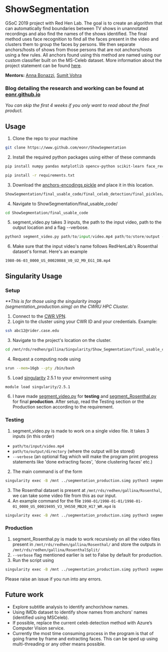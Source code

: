 # ShowSegmentation
GSoC 2019 project with Red Hen Lab. The goal is to create an algorithm that can automatically find boundaries between TV shows in unannotated recordings and also find the names of the shows identified. The final method uses face recognition to find all the faces present in the video and clusters them to group the faces by persons. We then separate anchors/hosts of shows from those persons that are not anchors/hosts using a few rules. All anchors found using this method are named using our custom classifier built on the MS-Celeb dataset. More information about the project statement can be found <a href="https://sites.google.com/site/distributedlittleredhen/home/the-cognitive-core-research-topics-in-red-hen/the-barnyard/tv-show-segmentation">here</a>. 

<b>Mentors:</b> <a href="https://sites.google.com/site/annabonazzi8/">Anna Bonazzi</a>, <a href="https://github.com/saisumit">Sumit Vohra</a>


### Blog detailing the research and working can be found at <a href="https://eonr.github.io">eonr.github.io</a>
<i>You can skip the first 4 weeks if you only want to read about the final product.</i>

## Usage
1. Clone the repo to your machine
```bash
git clone https://www.github.com/eonr/ShowSegmentation
```
2. Install the required python packages using either of these commands
```bash
pip install numpy pandas matplotlib opencv-python scikit-learn face_recognition
``` 

```bash
pip install -r requirements.txt
```
3. Download the <a href="https://drive.google.com/open?id=1AAkCoH1FDuJz4pTOyZv9QCUFPZAHECRI">anchors-encodings pickle</a> and place it in this location.
```bash
ShowSegmentation/final_usable_code/final_celeb_detection/final_pickles/anchors-with-TV-encodings.pickle
```

4. Navigate to ShowSegmentation/final_usable_code/
```bash
cd ShowSegmentation/final_usable_code
```
5. segment_video.py takes 3 inputs, the path to the input video, path to the output location and a flag --verbose.
```python
python3 segment_video.py path/to/input/video.mp4 path/to/store/output --verbose
```
6. Make sure that the input video's name follows RedHenLab's Rosenthal dataset's format. Here's an example
```
1980-06-03_0000_US_00020088_V0_U2_M9_EG1_DB.mp4
```

## Singularity Usage
### Setup
<i> **This is for those using the singularity image (segmentation_production.simg) on the CWRU HPC Cluster.</i>
1. Connect to the <a href="https://vpnsetup.case.edu/">CWR VPN</a>.
2. Login to the cluster using your CWR ID and your credentials. Example:
```bash
ssh abc12@rider.case.edu
```
3. Navigate to the project's location on the cluster.
```bash
cd /mnt/rds/redhen/gallina/Singularity/Show_Segmentation/final_usable_code
```
4. Request a computing node using
```bash
srun --mem=16gb --pty /bin/bash
```
5. Load <a href="http://singularity.lbl.gov/">singularity</a> 2.5.1 to your environment using
```bash
module load singularity/2.5.1
```
6. I have made <a href="https://github.com/eonr/ShowSegmentation/blob/master/final_usable_code/segment_video.py">segment_video.py</a> for <b>testing</b> and <a href="https://github.com/eonr/ShowSegmentation/blob/master/final_usable_code/segment_Rosenthal.py">segment_Rosenthal.py</a> for final <b>production</b>. After setup, read the Testing section or the Production section according to the requirement.

### Testing
1. segment_video.py is made to work on a single video file. It takes 3 inputs (in this order)
*  ```path/to/input/video.mp4```
*  ```path/to/output/directory``` (where the output will be stored)
*  ```--verbose``` (an optional flag which will make the program print progress statements like 'done extracting faces', 'done clustering faces' etc.)
2. The main command is of the form
```bash
singularity exec -B /mnt ../segmentation_production.simg python3 segment_video.py {INPUT_VIDEO_PATH} {OUTPUT_PATH} {--verbose}
```
3. The Rosenthal dataset is present at ```/mnt/rds/redhen/gallina/Rosenthal```, we can take some video file from this as our input.
4. An example command for the file ```1998-01/1998-01-01/1998-01-01_0000_US_00019495_V3_VHS50_MB20_H17_WR.mp4``` is
```bash
singularity exec -B /mnt ../segmentation_production.simg python3 segment_video.py /mnt/rds/redhen/gallina/Rosenthal/1998/1998-01/1998-01-01/1998-01-01_0000_US_00019495_V3_VHS50_MB20_H17_WR.mp4 mnt/path/to/output/directory --verbose
```

### Production
1. segment_Rosenthal.py is made to work recursively on all the video files present in ```/mnt/rds/redhen/gallina/Rosenthal/``` and store the outputs in ```/mnt/rds/redhen/gallina/RosenthalSplit/```
2. ```--verbose``` flag mentioned earlier is set to False by default for production.
3. Run the script using
```bash
singularity exec -B /mnt ../segmentation_production.simg python3 segment_Rosenthal.py
```
Please raise an issue if you run into any errors.

## Future work
* Explore subtitle analysis to identify anchor/show names.
* Using IMDb dataset to identify show names from anchors’ names (identified using MSCeleb).
* If possible, replace the current celeb detection method with Azure’s Computer Vision service.
* Currently the most time consuming process in the program is that of going frame by frame and extracting faces. This can be sped up using multi-threading or any other means possible.
